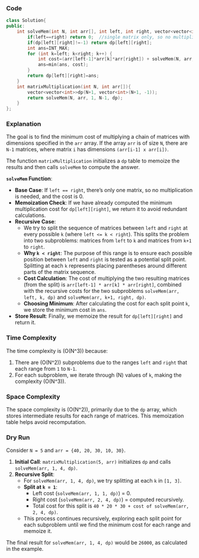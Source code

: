 ### Code
```cpp
class Solution{
public:
    int solveMem(int N, int arr[], int left, int right, vector<vector<int>>& dp){
        if(left==right) return 0;  //single matrix only, so no multiplication
        if(dp[left][right]!=-1) return dp[left][right];
        int ans=INT_MAX;
        for (int k=left; k<right; k++) {
            int cost=(arr[left-1]*arr[k]*arr[right]) + solveMem(N, arr, left, k, dp) + solveMem(N, arr, k+1, right, dp);
            ans=min(ans, cost);
        }
        return dp[left][right]=ans;
    }
    int matrixMultiplication(int N, int arr[]){
        vector<vector<int>>dp(N+1, vector<int>(N+1, -1));
        return solveMem(N, arr, 1, N-1, dp);
    }
};
```

### Explanation

The goal is to find the minimum cost of multiplying a chain of matrices with dimensions specified in the `arr` array. If the array `arr` is of size `N`, there are `N-1` matrices, where matrix `i` has dimensions `(arr[i-1] x arr[i])`. 

The function `matrixMultiplication` initializes a `dp` table to memoize the results and then calls `solveMem` to compute the answer.

**`solveMem` Function**:
- **Base Case**: If `left == right`, there’s only one matrix, so no multiplication is needed, and the cost is 0.
- **Memoization Check**: If we have already computed the minimum multiplication cost for `dp[left][right]`, we return it to avoid redundant calculations.
- **Recursive Case**:
  - We try to split the sequence of matrices between `left` and `right` at every possible `k` (where `left <= k < right`). This splits the problem into two subproblems: matrices from `left` to `k` and matrices from `k+1` to `right`.
  - **Why `k < right`**: The purpose of this range is to ensure each possible position between `left` and `right` is tested as a potential split point. Splitting at each `k` represents placing parentheses around different parts of the matrix sequence.
  - **Cost Calculation**: The cost of multiplying the two resulting matrices (from the split) is `arr[left-1] * arr[k] * arr[right]`, combined with the recursive costs for the two subproblems `solveMem(arr, left, k, dp)` and `solveMem(arr, k+1, right, dp)`.
  - **Choosing Minimum**: After calculating the cost for each split point `k`, we store the minimum cost in `ans`.
- **Store Result**: Finally, we memoize the result for `dp[left][right]` and return it.

### Time Complexity

The time complexity is \(O(N^3)\) because:
1. There are \(O(N^2)\) subproblems due to the ranges `left` and `right` that each range from `1` to `N-1`.
2. For each subproblem, we iterate through \(N\) values of `k`, making the complexity \(O(N^3)\).

### Space Complexity

The space complexity is \(O(N^2)\), primarily due to the `dp` array, which stores intermediate results for each range of matrices. This memoization table helps avoid recomputation.

### Dry Run

Consider `N = 5` and `arr = {40, 20, 30, 10, 30}`.

1. **Initial Call**: `matrixMultiplication(5, arr)` initializes `dp` and calls `solveMem(arr, 1, 4, dp)`.
2. **Recursive Split**:
   - For `solveMem(arr, 1, 4, dp)`, we try splitting at each `k` in `[1, 3]`.
   - **Split at `k = 1`**:
     - Left cost (`solveMem(arr, 1, 1, dp)`) = 0.
     - Right cost (`solveMem(arr, 2, 4, dp)`) = computed recursively.
     - Total cost for this split is `40 * 20 * 30 + cost of solveMem(arr, 2, 4, dp)`.
   - This process continues recursively, exploring each split point for each subproblem until we find the minimum cost for each range and memoize it.

The final result for `solveMem(arr, 1, 4, dp)` would be `26000`, as calculated in the example.
